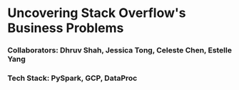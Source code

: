 # Uncovering Stack Overflow's Business Problems

### Collaborators: Dhruv Shah, Jessica Tong, Celeste Chen, Estelle Yang
### Tech Stack: PySpark, GCP, DataProc
